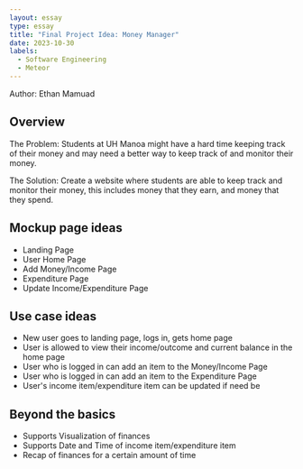 ```yaml
---
layout: essay
type: essay
title: "Final Project Idea: Money Manager"
date: 2023-10-30
labels:
  - Software Engineering
  - Meteor
---
```

Author: Ethan Mamuad

## Overview
The Problem: Students at UH Manoa might have a hard time keeping track of their money and may need a better way to keep track of and monitor their money.

The Solution: Create a website where students are able to keep track and monitor their money, this includes money that they earn, and money that they spend.

## Mockup page ideas
- Landing Page
- User Home Page
- Add Money/Income Page
- Expenditure Page
- Update Income/Expenditure Page
  
## Use case ideas
- New user goes to landing page, logs in, gets home page
- User is allowed to view their income/outcome and current balance in the home page
- User who is logged in can add an item to the Money/Income Page
- User who is logged in can add an item to the Expenditure Page
- User's income item/expenditure item can be updated if need be

## Beyond the basics
- Supports Visualization of finances 
- Supports Date and Time of income item/expenditure item
- Recap of finances for a certain amount of time
